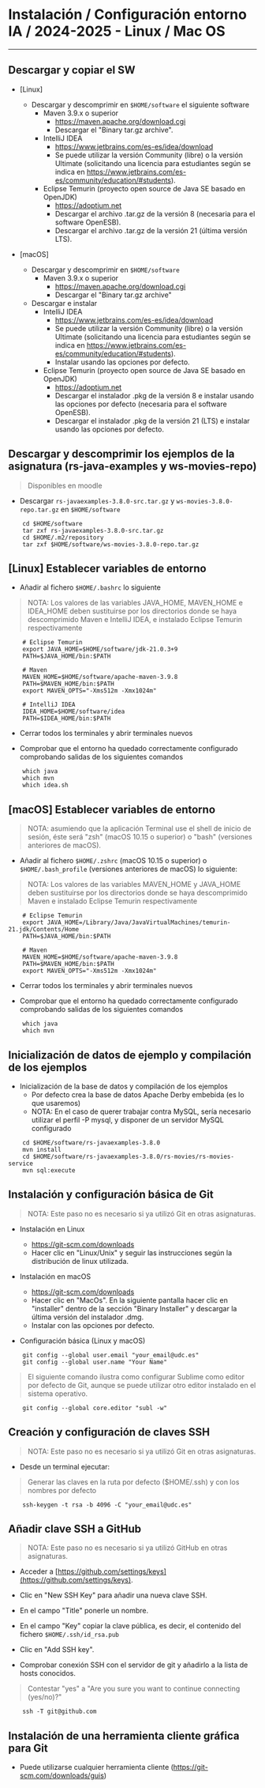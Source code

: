 # Instalación / Configuración entorno IA / 2024-2025 - Linux / Mac OS
-------------------------------------------------------------------------------

## Descargar y copiar el SW
  
- [Linux] 
    - Descargar y descomprimir en `$HOME/software` el siguiente software
        - Maven 3.9.x o superior 
            - https://maven.apache.org/download.cgi
            - Descargar el "Binary tar.gz archive".
        - IntelliJ IDEA 
            - https://www.jetbrains.com/es-es/idea/download
            - Se puede utilizar la versión Community (libre) o la versión Ultimate
              (solicitando una licencia para estudiantes según se indica en
              https://www.jetbrains.com/es-es/community/education/#students).
        - Eclipse Temurin (proyecto open source de Java SE basado en OpenJDK)
            - https://adoptium.net
            - Descargar el archivo .tar.gz de la versión 8 (necesaria para el software OpenESB).
            - Descargar el archivo .tar.gz de la versión 21 (última versión LTS).

- [macOS] 
    - Descargar y descomprimir en `$HOME/software`
        - Maven 3.9.x o superior 
            - https://maven.apache.org/download.cgi
            - Descargar el "Binary tar.gz archive"
    - Descargar e instalar
        - IntelliJ IDEA 
            - https://www.jetbrains.com/es-es/idea/download
            - Se puede utilizar la versión Community (libre) o la versión Ultimate
              (solicitando una licencia para estudiantes según se indica en
              https://www.jetbrains.com/es-es/community/education/#students).
            - Instalar usando las opciones por defecto.
        - Eclipse Temurin (proyecto open source de Java SE basado en OpenJDK)
            - https://adoptium.net
            - Descargar el instalador .pkg de la versión 8 e instalar usando las opciones por defecto (necesaria para el software OpenESB).
            - Descargar el instalador .pkg de la versión 21 (LTS) e instalar usando las opciones por defecto.

      
## Descargar y descomprimir los ejemplos de la asignatura (rs-java-examples y ws-movies-repo)

> Disponibles en moodle

- Descargar `rs-javaexamples-3.8.0-src.tar.gz` y `ws-movies-3.8.0-repo.tar.gz` en `$HOME/software`

```shell
    cd $HOME/software
    tar zxf rs-javaexamples-3.8.0-src.tar.gz
    cd $HOME/.m2/repository
    tar zxf $HOME/software/ws-movies-3.8.0-repo.tar.gz
```
  
## [Linux] Establecer variables de entorno
- Añadir al fichero `$HOME/.bashrc` lo siguiente 

> NOTA: Los valores de las variables JAVA_HOME, MAVEN_HOME e IDEA_HOME deben sustituirse por los 
  directorios donde se haya descomprimido Maven e IntelliJ IDEA, e instalado Eclipse Temurin respectivamente

```shell
    # Eclipse Temurin
    export JAVA_HOME=$HOME/software/jdk-21.0.3+9
    PATH=$JAVA_HOME/bin:$PATH

    # Maven
    MAVEN_HOME=$HOME/software/apache-maven-3.9.8
    PATH=$MAVEN_HOME/bin:$PATH
    export MAVEN_OPTS="-Xms512m -Xmx1024m"

    # IntelliJ IDEA
    IDEA_HOME=$HOME/software/idea
    PATH=$IDEA_HOME/bin:$PATH    
```

- Cerrar todos los terminales y abrir terminales nuevos

- Comprobar que el entorno ha quedado correctamente configurado comprobando 
  salidas de los siguientes comandos
  
```shell
    which java
    which mvn
    which idea.sh
```

## [macOS] Establecer variables de entorno
> NOTA: asumiendo que la aplicación Terminal use el shell de inicio de sesión,
éste será "zsh" (macOS 10.15 o superior) o "bash" (versiones anteriores de macOS).

- Añadir al fichero `$HOME/.zshrc` (macOS 10.15 o superior) o
  `$HOME/.bash_profile` (versiones anteriores de macOS) lo siguiente:

> NOTA:  Los valores de las variables MAVEN_HOME y JAVA_HOME deben sustituirse por 
los directorios donde se haya descomprimido Maven e instalado Eclipse Temurin respectivamente

```shell
    # Eclipse Temurin
    export JAVA_HOME=/Library/Java/JavaVirtualMachines/temurin-21.jdk/Contents/Home
    PATH=$JAVA_HOME/bin:$PATH

    # Maven
    MAVEN_HOME=$HOME/software/apache-maven-3.9.8
    PATH=$MAVEN_HOME/bin:$PATH
    export MAVEN_OPTS="-Xms512m -Xmx1024m"
```

- Cerrar todos los terminales y abrir terminales nuevos

- Comprobar que el entorno ha quedado correctamente configurado comprobando 
  salidas de los siguientes comandos
  
```shell
    which java
    which mvn
```

## Inicialización de datos de ejemplo y compilación de los ejemplos

- Inicialización de la base de datos y compilación de los ejemplos
  - Por defecto crea la base de datos Apache Derby embebida (es lo que usaremos)
  - NOTA: En el caso de querer trabajar contra MySQL, sería necesario 
    utilizar el perfil -P mysql, y disponer de un servidor MySQL configurado

```shell
    cd $HOME/software/rs-javaexamples-3.8.0
    mvn install
    cd $HOME/software/rs-javaexamples-3.8.0/rs-movies/rs-movies-service
    mvn sql:execute
```

## Instalación y configuración básica de Git
> NOTA: Este paso no es necesario si ya utilizó Git en otras asignaturas.

- Instalación en Linux
    - https://git-scm.com/downloads
    - Hacer clic en "Linux/Unix" y seguir las instrucciones según la distribución de linux utilizada.

- Instalación en macOS
    - https://git-scm.com/downloads
    - Hacer clic en "MacOs". En la siguiente pantalla hacer clic en "installer"
      dentro de la sección "Binary Installer" y descargar la última versión del instalador .dmg.
    - Instalar con las opciones por defecto.

- Configuración básica (Linux y macOS)

```shell
    git config --global user.email "your_email@udc.es"
    git config --global user.name "Your Name"
```

> El siguiente comando ilustra como configurar Sublime como editor por defecto de Git, aunque se puede utilizar otro editor instalado en el sistema operativo.

```shell
    git config --global core.editor "subl -w"
```

## Creación y configuración de claves SSH
> NOTA: Este paso no es necesario si ya utilizó Git en otras asignaturas.

- Desde un terminal ejecutar:

> Generar las claves en la ruta por defecto ($HOME/.ssh) y con los nombres
por defecto

```shell
    ssh-keygen -t rsa -b 4096 -C "your_email@udc.es"
```

## Añadir clave SSH a GitHub
> NOTA: Este paso no es necesario si ya utilizó GitHub en otras asignaturas.

- Acceder a [https://github.com/settings/keys](https://github.com/settings/keys).
- Clic en "New SSH Key" para añadir una nueva clave SSH.
- En el campo "Title" ponerle un nombre.
- En el campo "Key" copiar la clave pública, es decir, el contenido del fichero
  `$HOME/.ssh/id_rsa.pub`
- Clic en "Add SSH key".

- Comprobar conexión SSH con el servidor de git y añadirlo a la lista de hosts conocidos.

> Contestar "yes" a "Are you sure you want to continue connecting (yes/no)?"

```shell
    ssh -T git@github.com
```

## Instalación de una herramienta cliente gráfica para Git

- Puede utilizarse cualquier herramienta cliente (https://git-scm.com/downloads/guis)
